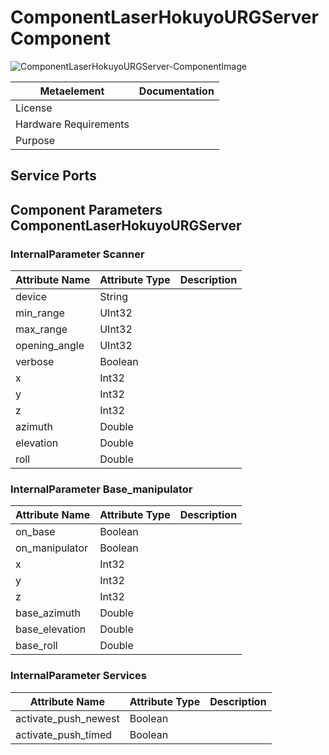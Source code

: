 <!--- This file is generated from the ComponentLaserHokuyoURGServer.componentDocumentation model --->
<!--- do not modify this file manually as it will by automatically overwritten by the code generator, modify the model instead and re-generate this file --->

# ComponentLaserHokuyoURGServer Component

![ComponentLaserHokuyoURGServer-ComponentImage](model/ComponentLaserHokuyoURGServerComponentDefinition.jpg)


| Metaelement | Documentation |
|-------------|---------------|
| License |  |
| Hardware Requirements |  |
| Purpose |  |



## Service Ports


## Component Parameters ComponentLaserHokuyoURGServer

### InternalParameter Scanner

| Attribute Name | Attribute Type | Description |
|----------------|----------------|-------------|
| device | String |  |
| min_range | UInt32 |  |
| max_range | UInt32 |  |
| opening_angle | UInt32 |  |
| verbose | Boolean |  |
| x | Int32 |  |
| y | Int32 |  |
| z | Int32 |  |
| azimuth | Double |  |
| elevation | Double |  |
| roll | Double |  |

### InternalParameter Base_manipulator

| Attribute Name | Attribute Type | Description |
|----------------|----------------|-------------|
| on_base | Boolean |  |
| on_manipulator | Boolean |  |
| x | Int32 |  |
| y | Int32 |  |
| z | Int32 |  |
| base_azimuth | Double |  |
| base_elevation | Double |  |
| base_roll | Double |  |

### InternalParameter Services

| Attribute Name | Attribute Type | Description |
|----------------|----------------|-------------|
| activate_push_newest | Boolean |  |
| activate_push_timed | Boolean |  |

